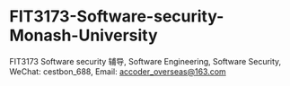 # FIT3173-Software-security-Monash-University
FIT3173 Software security 辅导, Software Engineering, Software Security, WeChat: cestbon_688, Email: accoder_overseas@163.com
